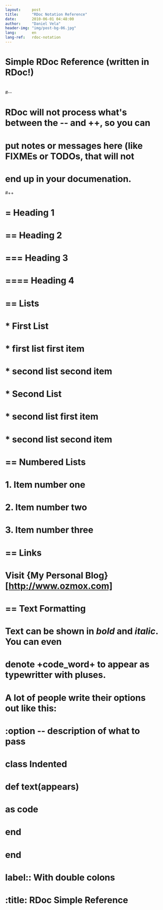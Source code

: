 ```yaml
---
layout:     post
title:      "RDoc Notation Reference"
date:       2010-06-01 04:48:00
author:     "Daniel Vela"
header-img: "img/post-bg-06.jpg"
lang:       en
lang-ref:   rdoc-notation
---
```


# Simple RDoc Reference (written in RDoc!)  
 #  
 #--  
 # RDoc will not process what's between the -- and ++, so you can  
 # put notes or messages here (like FIXMEs or TODOs, that will not  
 # end up in your documenation.  
 #++  
 #  
 # = Heading 1  
 # == Heading 2  
 # === Heading 3  
 # ==== Heading 4  
 #  
 # == Lists  
 #  
 # * First List  
 # * first list first item  
 # * second list second item  
 # * Second List  
 # * second list first item  
 # * second list second item  
 #  
 # == Numbered Lists  
 #  
 # 1. Item number one  
 # 2. Item number two  
 # 3. Item number three  
 #  
 # == Links  
 #  
 # Visit {My Personal Blog}[http://www.ozmox.com]  
 #  
 # == Text Formatting  
 #  
 # Text can be shown in *bold* and _italic_. You can even  
 # denote +code_word+ to appear as typewritter with pluses.  
 #  
 # A lot of people write their options out like this:  
 #  
 # :option -- description of what to pass  
 #  
 # class Indented  
 # def text(appears)  
 # as code  
 # end  
 # end  
 #  
 # label:: With double colons  
 #  
 # :title: RDoc Simple Reference  